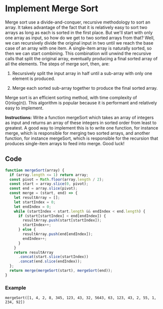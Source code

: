 # Implement Merge Sort

Merge sort use a divide-and-conquer, recursive methodology to sort an array. It takes advantage of the fact that it is relatively easy to sort two arrays as long as each is sorted in the first place. But we'll start with only one array as input, so how do we get to two sorted arrays from that? Well, we can recursively divide the original input in two until we reach the base case of an array with one item. A single-item array is naturally sorted, so then we can start combining. This combination will unwind the recursive calls that split the original array, eventually producing a final sorted array of all the elements. The steps of merge sort, then, are:

1) Recursively split the input array in half until a sub-array with only one element is produced.

2) Merge each sorted sub-array together to produce the final sorted array.

Merge sort is an efficient sorting method, with time complexity of O(nlog(n)). This algorithm is popular because it is performant and relatively easy to implement.

**Instructions:** Write a function mergeSort which takes an array of integers as input and returns an array of these integers in sorted order from least to greatest. A good way to implement this is to write one function, for instance merge, which is responsible for merging two sorted arrays, and another function, for instance mergeSort, which is responsible for the recursion that produces single-item arrays to feed into merge. Good luck!

## Code

```js
function mergeSort(array) {
  if (array.length <= 1) return array;
  const pivot = Math.floor(array.length / 2);
  const start = array.slice(0, pivot);
  const end = array.slice(pivot);
  const merge = (start, end) => {
    let resultArray = [];
    let startIndex = 0;
    let endIndex = 0;
    while (startIndex < start.length && endIndex < end.length) {
      if (start[startIndex] < end[endIndex]) {
        resultArray.push(start[startIndex]);
        startIndex++;
      } else {
        resultArray.push(end[endIndex]);
        endIndex++;
      }
    }
    return resultArray
      .concat(start.slice(startIndex))
      .concat(end.slice(endIndex));
  };
  return merge(mergeSort(start), mergeSort(end));
}
```

### Example

`mergeSort([1, 4, 2, 8, 345, 123, 43, 32, 5643, 63, 123, 43, 2, 55, 1, 234, 92])`